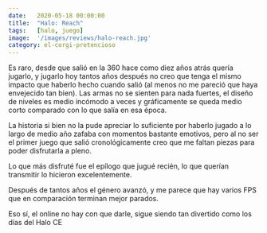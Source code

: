 ```yaml
---
date:   2020-05-18 00:00:00
title:  "Halo: Reach"
tags:   [halo, juego]
image:  '/images/reviews/halo-reach.jpg'
category: el-corgi-pretencioso
---
```

Es raro, desde que salió en la 360 hace como diez años atrás quería jugarlo, y jugarlo hoy tantos años después no creo que tenga el mismo impacto que haberlo hecho cuando salió (al menos no me pareció que haya envejecido tan bien). Las armas no se sienten para nada fuertes, el diseño de niveles es medio incómodo a veces y gráficamente se queda medio corto comparado con lo que salía en esa época.

La historia si bien no la pude apreciar lo suficiente por haberlo jugado a lo largo de medio año zafaba con momentos bastante emotivos, pero al no ser el primer juego que salió cronológicamente creo que me faltan piezas para poder disfrutarla a pleno.

Lo que más disfruté fue el epílogo que jugué recién, lo que querían transmitir lo hicieron excelentemente.

Después de tantos años el género avanzó, y me parece que hay varios FPS que en comparación terminan mejor parados.

Eso sí, el online no hay con que darle, sigue siendo tan divertido como los días del Halo CE
